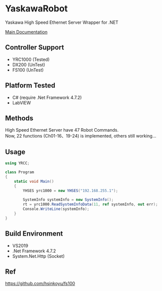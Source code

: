 # YaskawaRobot
Yaskawa High Speed Ethernet Server Wrapper for .NET

[Main Documentation](https://www.motoman.com/getmedia/38CD89D5-C90D-4C5A-8628-0551C44C9A6C/178942-1CD.pdf.aspx?ext=.pdf)

## Controller Support
* YRC1000 (Tested)
* DX200   (UnTest)
* FS100   (UnTest)

## Platform Tested
* C# (require .Net Framework 4.7.2)
* LabVIEW

## Methods
High Speed Ethernet Server have 47 Robot Commands.<br />
Now, 22 functions (Ch01-16、19-24) is implemented, others still working...<br />

## Usage
```C#
using YRCC;

class Program
{
    static void Main()
    {
        YHSES yrc1000 = new YHSES("192.168.255.1");
        
        SystemInfo systemInfo = new SystemInfo();
        rt = yrc1000.ReadSystemInfoData(11, ref systemInfo, out err);
        Console.WriteLine(systemInfo);
    }
}
```

## Build Environment
* VS2019
* .Net Framework 4.7.2
* System.Net.Http (Socket)

## Ref
https://github.com/hsinkoyu/fs100
